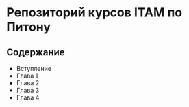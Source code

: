 # Репозиторий курсов ITAM по Питону

## Содержание

- Вступление
- Глава 1
- Глава 2
- Глава 3
- Глава 4
